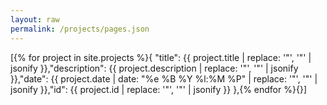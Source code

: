 ```yaml
---
layout: raw
permalink: /projects/pages.json
---
```

[{% for project in site.projects %}{ "title": {{ project.title | replace: '"', '\"' | jsonify }},"description": {{ project.description | replace: '"', '\"' | jsonify }},"date": {{ project.date | date: "%e %B %Y %l:%M %P" | replace: '"', '\"' | jsonify }},"id": {{ project.id | replace: '"', '\"' | jsonify }} },{% endfor %}{}]